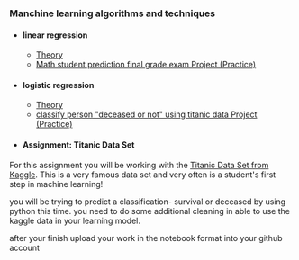 ### Manchine learning algorithms and techniques

* #### linear regression
   * [Theory](https://github.com/Abdel-Razzak/ADS/blob/master/S2/History.ipynb)
   * [Math student prediction final grade exam Project (Practice)](https://github.com/Abdel-Razzak/ADS/blob/master/S2/Linear%20Reg.ipynb)
  
* #### logistic regression
   * [Theory](https://github.com/Abdel-Razzak/ADS/blob/master/S2/logistic%20regression_lecture%20.ipynb)
   * [classify person "deceased or not" using titanic data Project (Practice)](https://github.com/Abdel-Razzak/ADS/blob/master/S2/logistic%20Reg.ipynb)

* #### Assignment: Titanic Data Set
For this assignment you will be working with the [Titanic Data Set from Kaggle](https://www.kaggle.com/c/titanic). This is a very famous data set and very often is a student's first step in machine learning! 

you will be trying to predict a classification- survival or deceased by using python this time. you need to do some additional cleaning in able to use the kaggle data in your learning model.

after your finish upload your work in the notebook format into your github account
